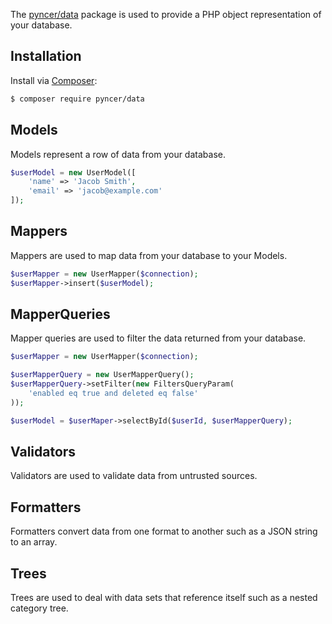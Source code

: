 The [pyncer/data](https://github.com/pyncerrc/pyncer-data) package is used to
provide a PHP object representation of your database.

## Installation

Install via [Composer](https://getcomposer.org):

```bash
$ composer require pyncer/data
```

## Models

Models represent a row of data from your database.

```php
$userModel = new UserModel([
    'name' => 'Jacob Smith',
    'email' => 'jacob@example.com'
]);
```

## Mappers

Mappers are used to map data from your database to your Models.

```php
$userMapper = new UserMapper($connection);
$userMapper->insert($userModel);
```

## MapperQueries

Mapper queries are used to filter the data returned from your database.

```php
$userMapper = new UserMapper($connection);

$userMapperQuery = new UserMapperQuery();
$userMapperQuery->setFilter(new FiltersQueryParam(
    'enabled eq true and deleted eq false'
));

$userModel = $userMaper->selectById($userId, $userMapperQuery);
```

## Validators

Validators are used to validate data from untrusted sources.

## Formatters

Formatters convert data from one format to another such as a JSON string
to an array.

## Trees

Trees are used to deal with data sets that reference itself such as a nested
category tree.
